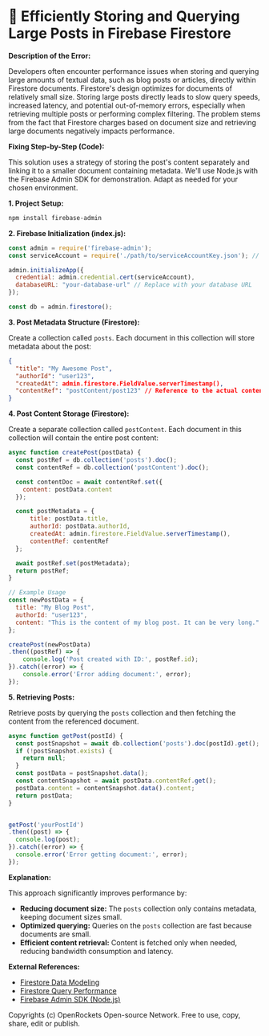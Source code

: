 # 🐞 Efficiently Storing and Querying Large Posts in Firebase Firestore


**Description of the Error:**

Developers often encounter performance issues when storing and querying large amounts of textual data, such as blog posts or articles, directly within Firestore documents.  Firestore's design optimizes for documents of relatively small size.  Storing large posts directly leads to slow query speeds, increased latency, and potential out-of-memory errors, especially when retrieving multiple posts or performing complex filtering.  The problem stems from the fact that Firestore charges based on document size and retrieving large documents negatively impacts performance.

**Fixing Step-by-Step (Code):**

This solution uses a strategy of storing the post's content separately and linking it to a smaller document containing metadata.  We'll use Node.js with the Firebase Admin SDK for demonstration.  Adapt as needed for your chosen environment.

**1. Project Setup:**

```bash
npm install firebase-admin
```

**2. Firebase Initialization (index.js):**

```javascript
const admin = require('firebase-admin');
const serviceAccount = require('./path/to/serviceAccountKey.json'); // Replace with your service account key

admin.initializeApp({
  credential: admin.credential.cert(serviceAccount),
  databaseURL: "your-database-url" // Replace with your database URL
});

const db = admin.firestore();
```

**3. Post Metadata Structure (Firestore):**

Create a collection called `posts`. Each document in this collection will store metadata about the post:

```json
{
  "title": "My Awesome Post",
  "authorId": "user123",
  "createdAt": admin.firestore.FieldValue.serverTimestamp(),
  "contentRef": "postContent/post123" // Reference to the actual content document
}
```


**4. Post Content Storage (Firestore):**

Create a separate collection called `postContent`.  Each document in this collection will contain the entire post content:

```javascript
async function createPost(postData) {
  const postRef = db.collection('posts').doc();
  const contentRef = db.collection('postContent').doc();

  const contentDoc = await contentRef.set({
    content: postData.content
  });

  const postMetadata = {
      title: postData.title,
      authorId: postData.authorId,
      createdAt: admin.firestore.FieldValue.serverTimestamp(),
      contentRef: contentRef
  };

  await postRef.set(postMetadata);
  return postRef;
}

// Example Usage
const newPostData = {
  title: "My Blog Post",
  authorId: "user123",
  content: "This is the content of my blog post. It can be very long."
};

createPost(newPostData)
.then((postRef) => {
    console.log('Post created with ID:', postRef.id);
}).catch((error) => {
    console.error('Error adding document:', error);
});

```

**5. Retrieving Posts:**

Retrieve posts by querying the `posts` collection and then fetching the content from the referenced document.

```javascript
async function getPost(postId) {
  const postSnapshot = await db.collection('posts').doc(postId).get();
  if (!postSnapshot.exists) {
    return null;
  }
  const postData = postSnapshot.data();
  const contentSnapshot = await postData.contentRef.get();
  postData.content = contentSnapshot.data().content;
  return postData;
}


getPost('yourPostId')
.then((post) => {
  console.log(post);
}).catch((error) => {
  console.error('Error getting document:', error);
});
```


**Explanation:**

This approach significantly improves performance by:

* **Reducing document size:**  The `posts` collection only contains metadata, keeping document sizes small.
* **Optimized querying:** Queries on the `posts` collection are fast because documents are small.
* **Efficient content retrieval:** Content is fetched only when needed, reducing bandwidth consumption and latency.

**External References:**

* [Firestore Data Modeling](https://firebase.google.com/docs/firestore/modeling)
* [Firestore Query Performance](https://firebase.google.com/docs/firestore/query-data/queries)
* [Firebase Admin SDK (Node.js)](https://firebase.google.com/docs/admin/setup)


Copyrights (c) OpenRockets Open-source Network. Free to use, copy, share, edit or publish.

